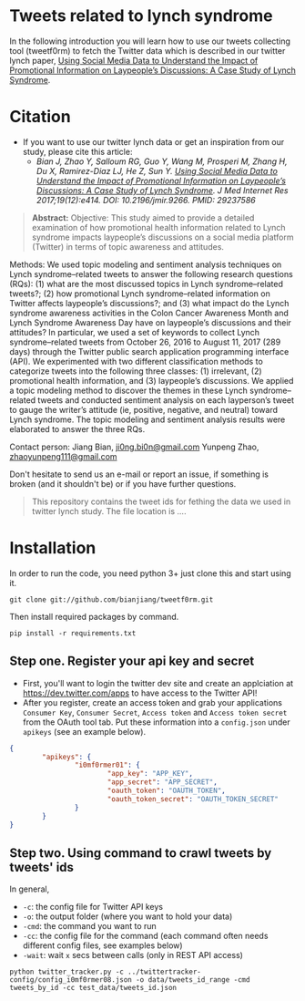 # Tweets related to lynch syndrome

In the following introduction you will learn how to use our tweets collecting tool (tweetf0rm) to fetch the Twitter data which is described in our twitter lynch paper, [Using Social Media Data to Understand the Impact of Promotional Information on Laypeople’s Discussions: A Case Study of Lynch Syndrome](https://www.jmir.org/2017/12/e414).
 

# Citation
* If you want to use our twitter lynch data or get an inspiration from our study, please cite this article:
   * *Bian J, Zhao Y, Salloum RG, Guo Y, Wang M, Prosperi M, Zhang H, Du X, Ramirez-Diaz LJ, He Z, Sun Y. [Using Social Media Data to Understand the Impact of Promotional Information on Laypeople’s Discussions: A Case Study of Lynch Syndrome](https://www.jmir.org/2017/12/e414). J Med Internet Res 2017;19(12):e414. DOI: 10.2196/jmir.9266. PMID: 29237586*

> **Abstract:** 
Objective: This study aimed to provide a detailed examination of how promotional health information related to Lynch syndrome impacts laypeople’s discussions on a social media platform (Twitter) in terms of topic awareness and attitudes.

Methods: We used topic modeling and sentiment analysis techniques on Lynch syndrome–related tweets to answer the following research questions (RQs): (1) what are the most discussed topics in Lynch syndrome–related tweets?; (2) how promotional Lynch syndrome–related information on Twitter affects laypeople’s discussions?; and (3) what impact do the Lynch syndrome awareness activities in the Colon Cancer Awareness Month and Lynch Syndrome Awareness Day have on laypeople’s discussions and their attitudes? In particular, we used a set of keywords to collect Lynch syndrome–related tweets from October 26, 2016 to August 11, 2017 (289 days) through the Twitter public search application programming interface (API). We experimented with two different classification methods to categorize tweets into the following three classes: (1) irrelevant, (2) promotional health information, and (3) laypeople’s discussions. We applied a topic modeling method to discover the themes in these Lynch syndrome–related tweets and conducted sentiment analysis on each layperson’s tweet to gauge the writer’s attitude (ie, positive, negative, and neutral) toward Lynch syndrome. The topic modeling and sentiment analysis results were elaborated to answer the three RQs.


Contact person: Jiang Bian, ji0ng.bi0n@gmail.com
                Yunpeng Zhao, zhaoyunpeng111@gmail.com


Don't hesitate to send us an e-mail or report an issue, if something is broken (and it shouldn't be) or if you have further questions.

> This repository contains the tweet ids for fething the data we used in twitter lynch study. The file location is .... 

# Installation
In order to run the code, you need python 3+ 
just clone this and start using it.
```
git clone git://github.com/bianjiang/tweetf0rm.git
```

Then install required packages by command.
```
pip install -r requirements.txt
```
## Step one. Register your api key and secret 

* First, you'll want to login the twitter dev site and create an applciation at https://dev.twitter.com/apps to have access to the Twitter API!
* After you register, create an access token and grab your applications ``Consumer Key``, ``Consumer Secret``, ``Access token`` and ``Access token secret`` from the OAuth tool tab. Put these information into a ``config.json`` under ``apikeys`` (see an example below).

```json
{
        "apikeys": {
                "i0mf0rmer01": {
                        "app_key": "APP_KEY",
                        "app_secret": "APP_SECRET",
                        "oauth_token": "OAUTH_TOKEN",
                        "oauth_token_secret": "OAUTH_TOKEN_SECRET"
                }
        }
}

```

## Step two. Using command to crawl tweets by tweets' ids

In general,
* `-c`: the config file for Twitter API keys
* `-o`: the output folder (where you want to hold your data)
* `-cmd`: the command you want to run
* `-cc`: the config file for the command (each command often needs different config files, see examples below)
* `-wait`: wait `x` secs between calls (only in REST API access)


```
python twitter_tracker.py -c ../twittertracker-config/config_i0mf0rmer08.json -o data/tweets_id_range -cmd tweets_by_id -cc test_data/tweets_id.json
```
